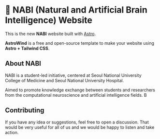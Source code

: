 # 🧠 NABI (Natural and Artificial Brain Intelligence) Website

This is the new **NABI** website built with [Astro](https://astro.build/). 

**AstroWind** is a free and open-source template to make your website using **Astro + Tailwind CSS**.

## About NABI

NABI is a student-led initiative, centered at Seoul National University College of Medicine and Seoul National University Hospital. 

Aimed to promote knowledge exchange between students and researchers from the computational neuroscience and artificial intelligence fields. B


## Contributing

If you have any idea or suggestions, feel free to open a discussion.
That would be very useful for all of us and we would be happy to listen and take action.

